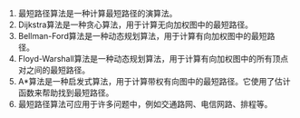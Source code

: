 

1. 最短路径算法是一种计算最短路径的演算法。
2. Dijkstra算法是一种贪心算法，用于计算无向加权图中的最短路径。
3. Bellman-Ford算法是一种动态规划算法，用于计算有向加权图中的最短路径。
4. Floyd-Warshall算法是一种动态规划算法，用于计算有向加权图中的所有顶点对之间的最短路径。
5. A*算法是一种启发式算法，用于计算带权有向图中的最短路径。它使用了估计函数来帮助找到最短路径。
6. 最短路径算法可应用于许多问题中，例如交通路网、电信网路、排程等。